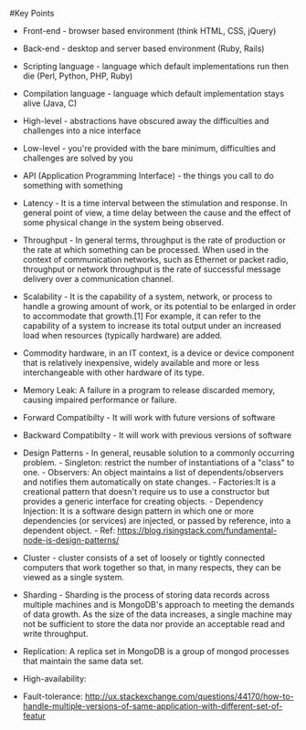 #Key Points

* Front-end - browser based environment (think HTML, CSS, jQuery)
* Back-end - desktop and server based environment (Ruby, Rails)
* Scripting language - language which default implementations run then die (Perl, Python, PHP, Ruby)
* Compilation language - language which default implementation stays alive (Java, C)
* High-level - abstractions have obscured away the difficulties and challenges into a nice interface
* Low-level - you're provided with the bare minimum, difficulties and challenges are solved by you
* API (Application Programming Interface) - the things you call to do something with something
* Latency - It is a time interval between the stimulation and response. In general point of view, a time delay between the cause and the effect of some physical change in the system being observed.
* Throughput - In general terms, throughput is the rate of production or the rate at which something can be processed. When used in the context of communication networks, such as Ethernet or packet radio, throughput or network throughput is the rate of successful message delivery over a communication channel. 
* Scalability - It is the capability of a system, network, or process to handle a growing amount of work, or its potential to be enlarged in order to accommodate that growth.[1] For example, it can refer to the capability of a system to increase its total output under an increased load when resources (typically hardware) are added.
* Commodity hardware, in an IT context, is a device or device component that is relatively inexpensive, widely available and more or less interchangeable with other hardware of its type.
* Memory Leak: A failure in a program to release discarded memory, causing impaired performance or failure.
* Forward Compatibilty - It will work with future versions of software
* Backward Compatibilty - It will work with previous versions of software

* Design Patterns - In general, reusable solution to a commonly occurring problem.
      - Singleton: restrict the number of instantiations of a "class" to one.
      - Observers: An object maintains a list of dependents/observers and notifies them automatically on state changes.
      - Factories:It is a creational pattern that doesn't require us to use a constructor but provides a generic interface for creating objects.
      - Dependency Injection: It is a software design pattern in which one or more dependencies (or services) are injected, or passed by reference, into a dependent object.
      - Ref: https://blog.risingstack.com/fundamental-node-js-design-patterns/
* Cluster - cluster consists of a set of loosely or tightly connected computers that work together so that, in many respects, they can be viewed as a single system.
* Sharding - Sharding is the process of storing data records across multiple machines and is MongoDB's approach to meeting the demands of data growth. As the size of the data increases, a single machine may not be sufficient to store the data nor provide an acceptable read and write throughput.
* Replication: A replica set in MongoDB is a group of mongod processes that maintain the same data set.
* High-availability: 
* Fault-tolerance:
http://ux.stackexchange.com/questions/44170/how-to-handle-multiple-versions-of-same-application-with-different-set-of-featur

